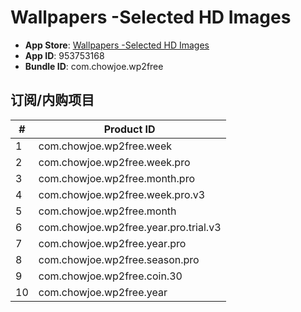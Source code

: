 # Wallpapers -Selected HD Images

- **App Store**: [Wallpapers -Selected HD Images](https://apps.apple.com/my/app/wallpapers-selecte.)
- **App ID**: 953753168  
- **Bundle ID**: com.chowjoe.wp2free  

## 订阅/内购项目

| #  | Product ID                                  |
|----|---------------------------------------------|
| 1  | com.chowjoe.wp2free.week |
| 2  | com.chowjoe.wp2free.week.pro |
| 3  | com.chowjoe.wp2free.month.pro |
| 4  | com.chowjoe.wp2free.week.pro.v3 |
| 5  | com.chowjoe.wp2free.month |
| 6  | com.chowjoe.wp2free.year.pro.trial.v3 |
| 7  | com.chowjoe.wp2free.year.pro |
| 8  | com.chowjoe.wp2free.season.pro |
| 9  | com.chowjoe.wp2free.coin.30 |
| 10  | com.chowjoe.wp2free.year |
